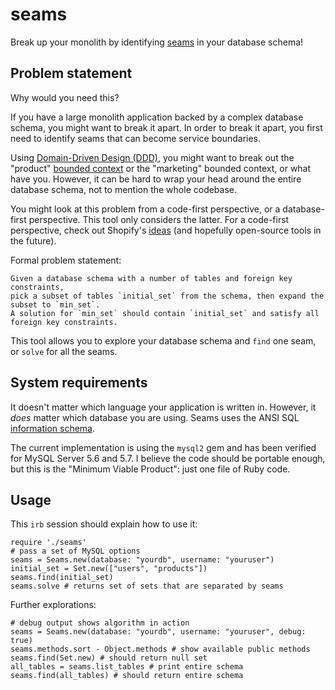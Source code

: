 # seams

Break up your monolith by identifying [seams](http://www.informit.com/articles/article.aspx?p=359417&seqNum=2) in your database schema!

## Problem statement

Why would you need this?

If you have a large monolith application backed by a complex database schema, you might want to break it apart. In order to break it apart, you first need to identify seams that can become service boundaries.

Using [Domain-Driven Design (DDD)](http://dddcommunity.org/learning-ddd/what_is_ddd/), you might want to break out the "product" [bounded context](https://www.martinfowler.com/bliki/BoundedContext.html) or the "marketing" bounded context, or what have you. However, it can be hard to wrap your head around the entire database schema, not to mention the whole codebase.

You might look at this problem from a code-first perspective, or a database-first perspective.
This tool only considers the latter.
For a code-first perspective, check out Shopify's [ideas](https://engineering.shopify.com/blogs/engineering/deconstructing-monolith-designing-software-maximizes-developer-productivity) (and hopefully open-source tools in the future).

Formal problem statement:

    Given a database schema with a number of tables and foreign key constraints,
    pick a subset of tables `initial_set` from the schema, then expand the subset to `min_set`.
    A solution for `min_set` should contain `initial_set` and satisfy all foreign key constraints.

This tool allows you to explore your database schema and `find` one seam, or `solve` for all the seams.

## System requirements

It doesn't matter which language your application is written in.
However, it *does* matter which database you are using.
Seams uses the ANSI SQL [information schema](https://en.wikipedia.org/wiki/Information_schema).

The current implementation is using the `mysql2` gem and has been verified for MySQL Server 5.6 and 5.7.
I believe the code should be portable enough, but this is the "Minimum Viable Product": just one file of Ruby code.

## Usage

This `irb` session should explain how to use it:
```
require './seams'
# pass a set of MySQL options
seams = Seams.new(database: "yourdb", username: "youruser")
initial_set = Set.new(["users", "products"])
seams.find(initial_set)
seams.solve # returns set of sets that are separated by seams
```

Further explorations:
```
# debug output shows algorithm in action
seams = Seams.new(database: "yourdb", username: "youruser", debug: true)
seams.methods.sort - Object.methods # show available public methods
seams.find(Set.new) # should return null set
all_tables = seams.list_tables # print entire schema
seams.find(all_tables) # should return entire schema
```
